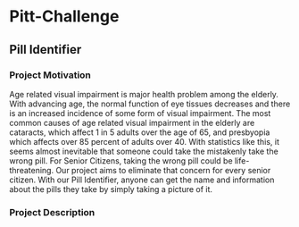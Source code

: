 # Pitt-Challenge

## Pill Identifier

### Project Motivation
Age related visual impairment is major health problem among the elderly. With advancing age, the normal function of eye tissues decreases and there is an increased incidence of some form of visual impairment. The most common causes of age related visual impairment in the elderly are cataracts, which affect 1 in 5 adults over the age of 65, and presbyopia which affects over 85 percent of adults over 40. With statistics like this, it seems almost inevitable that someone could take the mistakenly take the wrong pill. For Senior Citizens, taking the wrong pill could be life-threatening. Our project aims to eliminate that concern for every senior citizen. With our Pill Identifier, anyone can get the name and information about the pills they take by simply taking a picture of it. 

### Project Description


